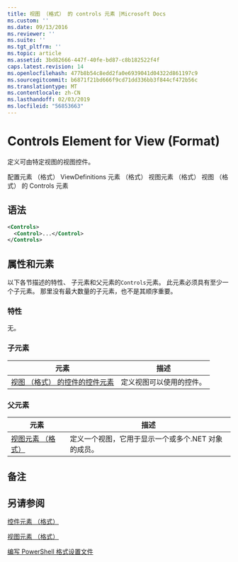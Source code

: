 ```yaml
---
title: 视图 （格式） 的 controls 元素 |Microsoft Docs
ms.custom: ''
ms.date: 09/13/2016
ms.reviewer: ''
ms.suite: ''
ms.tgt_pltfrm: ''
ms.topic: article
ms.assetid: 3bd82666-447f-40fe-bd87-c8b182522f4f
caps.latest.revision: 14
ms.openlocfilehash: 477b8b54c8edd2fa0e6939041d04322d861197c9
ms.sourcegitcommit: b6871f21bd666f9cd71dd336bb3f844cf472b56c
ms.translationtype: MT
ms.contentlocale: zh-CN
ms.lasthandoff: 02/03/2019
ms.locfileid: "56853663"
---
```

# <a name="controls-element-for-view-format"></a>Controls Element for View (Format)

定义可由特定视图的视图控件。

配置元素 （格式） ViewDefinitions 元素 （格式） 视图元素 （格式） 视图 （格式） 的 Controls 元素

## <a name="syntax"></a>语法

```xml
<Controls>
  <Control>...</Control>
</Controls>
```

## <a name="attributes-and-elements"></a>属性和元素

以下各节描述的特性、 子元素和父元素的`Controls`元素。 此元素必须具有至少一个子元素。 那里没有最大数量的子元素，也不是其顺序重要。

### <a name="attributes"></a>特性

无。

### <a name="child-elements"></a>子元素

|元素|描述|
|-------------|-----------------|
|[视图 （格式） 的控件的控件元素](./control-element-for-controls-for-view-format.md)|定义视图可以使用的控件。|

### <a name="parent-elements"></a>父元素

|元素|描述|
|-------------|-----------------|
|[视图元素 （格式）](./view-element-format.md)|定义一个视图，它用于显示一个或多个.NET 对象的成员。|

## <a name="remarks"></a>备注

## <a name="see-also"></a>另请参阅

[控件元素 （格式）](./control-element-for-controls-for-view-format.md)

[视图元素 （格式）](./view-element-format.md)

[编写 PowerShell 格式设置文件](./writing-a-powershell-formatting-file.md)
